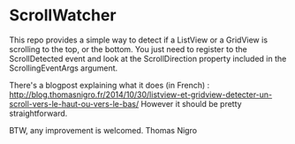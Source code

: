 ScrollWatcher
=====================

This repo provides a simple way to detect if a ListView or a GridView is scrolling to the top, or the bottom. You just need to register to the ScrollDetected event and look at the ScrollDirection property included in the ScrollingEventArgs argument.

There's a blogpost explaining what it does (in French) : http://blog.thomasnigro.fr/2014/10/30/listview-et-gridview-detecter-un-scroll-vers-le-haut-ou-vers-le-bas/
However it should be pretty straightforward.

BTW, any improvement is welcomed.
Thomas Nigro
